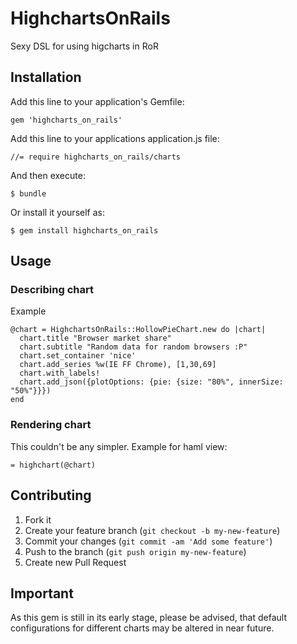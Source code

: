 # HighchartsOnRails

Sexy DSL for using higcharts in RoR

## Installation

Add this line to your application's Gemfile:

    gem 'highcharts_on_rails'

Add this line to your applications application.js file:

    //= require highcharts_on_rails/charts

And then execute:

    $ bundle

Or install it yourself as:

    $ gem install highcharts_on_rails

## Usage

### Describing chart

Example

    @chart = HighchartsOnRails::HollowPieChart.new do |chart|
      chart.title "Browser market share"
      chart.subtitle "Random data for random browsers :P"
      chart.set_container 'nice'
      chart.add_series %w(IE FF Chrome), [1,30,69]
      chart.with_labels!
      chart.add_json({plotOptions: {pie: {size: "80%", innerSize: "50%"}}})
    end

### Rendering chart

This couldn't be any simpler. Example for haml view:

    = highchart(@chart)

## Contributing

1. Fork it
2. Create your feature branch (`git checkout -b my-new-feature`)
3. Commit your changes (`git commit -am 'Add some feature'`)
4. Push to the branch (`git push origin my-new-feature`)
5. Create new Pull Request

## Important

As this gem is still in its early stage, please be advised, that default configurations for different charts may be altered in near future.

